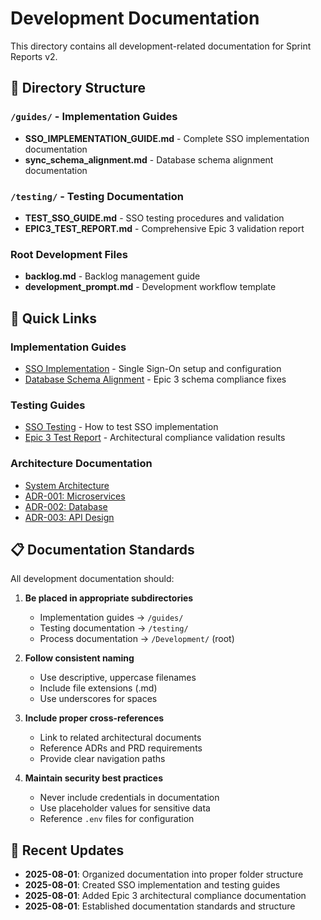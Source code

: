 # Development Documentation

This directory contains all development-related documentation for Sprint Reports v2.

## 📁 Directory Structure

### `/guides/` - Implementation Guides
- **SSO_IMPLEMENTATION_GUIDE.md** - Complete SSO implementation documentation
- **sync_schema_alignment.md** - Database schema alignment documentation

### `/testing/` - Testing Documentation  
- **TEST_SSO_GUIDE.md** - SSO testing procedures and validation
- **EPIC3_TEST_REPORT.md** - Comprehensive Epic 3 validation report

### Root Development Files
- **backlog.md** - Backlog management guide
- **development_prompt.md** - Development workflow template

## 🔗 Quick Links

### Implementation Guides
- [SSO Implementation](guides/SSO_IMPLEMENTATION_GUIDE.md) - Single Sign-On setup and configuration
- [Database Schema Alignment](guides/sync_schema_alignment.md) - Epic 3 schema compliance fixes

### Testing Guides  
- [SSO Testing](testing/TEST_SSO_GUIDE.md) - How to test SSO implementation
- [Epic 3 Test Report](testing/EPIC3_TEST_REPORT.md) - Architectural compliance validation results

### Architecture Documentation
- [System Architecture](../architecture/system-architecture.md)
- [ADR-001: Microservices](../architecture/adr-001-microservices-architecture.md)
- [ADR-002: Database](../architecture/adr-002-database-architecture.md)  
- [ADR-003: API Design](../architecture/adr-003-api-design-patterns.md)

## 📋 Documentation Standards

All development documentation should:

1. **Be placed in appropriate subdirectories**
   - Implementation guides → `/guides/`
   - Testing documentation → `/testing/`
   - Process documentation → `/Development/` (root)

2. **Follow consistent naming**
   - Use descriptive, uppercase filenames
   - Include file extensions (.md)
   - Use underscores for spaces

3. **Include proper cross-references**
   - Link to related architectural documents
   - Reference ADRs and PRD requirements
   - Provide clear navigation paths

4. **Maintain security best practices**
   - Never include credentials in documentation
   - Use placeholder values for sensitive data
   - Reference `.env` files for configuration

## 🔄 Recent Updates

- **2025-08-01**: Organized documentation into proper folder structure
- **2025-08-01**: Created SSO implementation and testing guides
- **2025-08-01**: Added Epic 3 architectural compliance documentation
- **2025-08-01**: Established documentation standards and structure